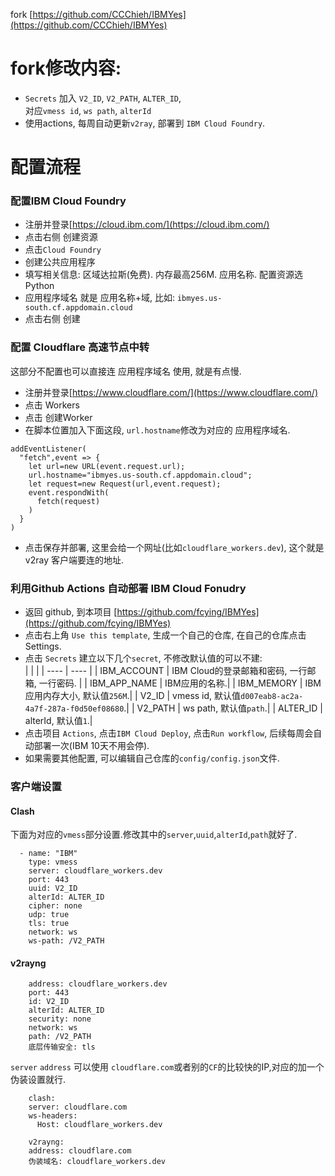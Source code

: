 fork [https://github.com/CCChieh/IBMYes](https://github.com/CCChieh/IBMYes)  


# fork修改内容:
* `Secrets` 加入 `V2_ID`, `V2_PATH`, `ALTER_ID`,  
  对应`vmess id`, `ws path`, `alterId`
* 使用actions, 每周自动更新`v2ray`, 部署到 `IBM Cloud Foundry`.


# 配置流程

### 配置IBM Cloud Foundry
* 注册并登录[https://cloud.ibm.com/](https://cloud.ibm.com/)
* 点击右侧 创建资源
* 点击`Cloud Foundry`
* 创建公共应用程序
* 填写相关信息: 区域达拉斯(免费). 内存最高256M. 应用名称. 配置资源选Python
* 应用程序域名 就是 应用名称+域, 比如: `ibmyes.us-south.cf.appdomain.cloud`
* 点击右侧 创建

### 配置 Cloudflare 高速节点中转
这部分不配置也可以直接连 应用程序域名 使用, 就是有点慢.
* 注册并登录[https://www.cloudflare.com/](https://www.cloudflare.com/)
* 点击 Workers
* 点击 创建Worker
* 在脚本位置加入下面这段, `url.hostname`修改为对应的 应用程序域名.
```
addEventListener(
  "fetch",event => {
    let url=new URL(event.request.url);
    url.hostname="ibmyes.us-south.cf.appdomain.cloud";
    let request=new Request(url,event.request);
    event.respondWith(
      fetch(request)
    )
  }
)
```
* 点击保存并部署, 这里会给一个网址(比如`cloudflare_workers.dev`), 这个就是 v2ray 客户端要连的地址.

### 利用Github Actions 自动部署 IBM Cloud Fonudry
* 返回 github, 到本项目 [https://github.com/fcying/IBMYes](https://github.com/fcying/IBMYes)
* 点击右上角 `Use this template`, 生成一个自己的仓库, 在自己的仓库点击 Settings.
* 点击 `Secrets` 建立以下几个`secret`, 不修改默认值的可以不建:  
    |  |  |
    | ---- | ---- |
    | IBM_ACCOUNT  | IBM Cloud的登录邮箱和密码, 一行邮箱, 一行密码.   |
    | IBM_APP_NAME | IBM应用的名称.|
    | IBM_MEMORY   | IBM应用内存大小, 默认值`256M`.|
    | V2_ID        | vmess id, 默认值`d007eab8-ac2a-4a7f-287a-f0d50ef08680`.|
    | V2_PATH      | ws path, 默认值`path`.|
    | ALTER_ID     | alterId, 默认值`1`.|
* 点击项目 `Actions`, 点击`IBM Cloud Deploy`, 点击`Run workflow`, 后续每周会自动部署一次(IBM 10天不用会停).
* 如果需要其他配置, 可以编辑自己仓库的`config/config.json`文件.

### 客户端设置
#### Clash
下面为对应的`vmess`部分设置.修改其中的`server`,`uuid`,`alterId`,`path`就好了.
```
  - name: "IBM"
    type: vmess
    server: cloudflare_workers.dev
    port: 443
    uuid: V2_ID
    alterId: ALTER_ID
    cipher: none
    udp: true
    tls: true
    network: ws
    ws-path: /V2_PATH
```

#### v2rayng
```
    address: cloudflare_workers.dev
    port: 443
    id: V2_ID
    alterId: ALTER_ID
    security: none
    network: ws
    path: /V2_PATH
    底层传输安全: tls
```

`server` `address` 可以使用 `cloudflare.com`或者别的`CF`的比较快的IP,对应的加一个伪装设置就行.
```
    clash:
    server: cloudflare.com
    ws-headers:
      Host: cloudflare_workers.dev

    v2rayng:
    address: cloudflare.com
    伪装域名: cloudflare_workers.dev

```
